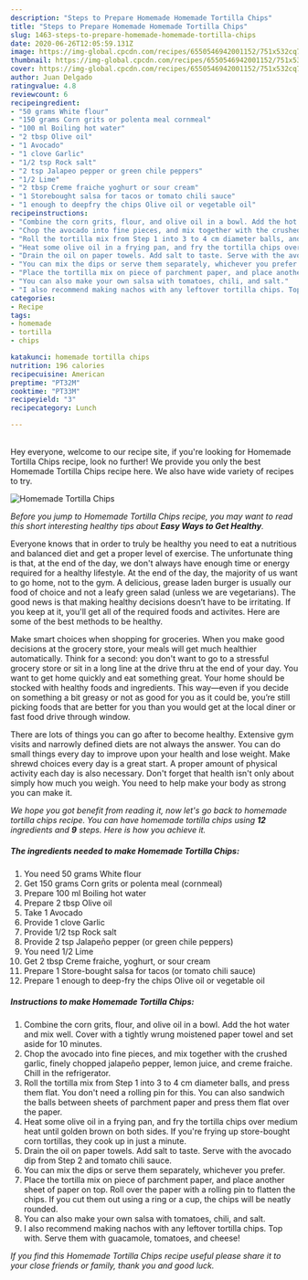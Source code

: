 ```yaml
---
description: "Steps to Prepare Homemade Homemade Tortilla Chips"
title: "Steps to Prepare Homemade Homemade Tortilla Chips"
slug: 1463-steps-to-prepare-homemade-homemade-tortilla-chips
date: 2020-06-26T12:05:59.131Z
image: https://img-global.cpcdn.com/recipes/6550546942001152/751x532cq70/homemade-tortilla-chips-recipe-main-photo.jpg
thumbnail: https://img-global.cpcdn.com/recipes/6550546942001152/751x532cq70/homemade-tortilla-chips-recipe-main-photo.jpg
cover: https://img-global.cpcdn.com/recipes/6550546942001152/751x532cq70/homemade-tortilla-chips-recipe-main-photo.jpg
author: Juan Delgado
ratingvalue: 4.8
reviewcount: 6
recipeingredient:
- "50 grams White flour"
- "150 grams Corn grits or polenta meal cornmeal"
- "100 ml Boiling hot water"
- "2 tbsp Olive oil"
- "1 Avocado"
- "1 clove Garlic"
- "1/2 tsp Rock salt"
- "2 tsp Jalapeo pepper or green chile peppers"
- "1/2 Lime"
- "2 tbsp Creme fraiche yoghurt or sour cream"
- "1 Storebought salsa for tacos or tomato chili sauce"
- "1 enough to deepfry the chips Olive oil or vegetable oil"
recipeinstructions:
- "Combine the corn grits, flour, and olive oil in a bowl. Add the hot water and mix well. Cover with a tightly wrung moistened paper towel and set aside for 10 minutes."
- "Chop the avocado into fine pieces, and mix together with the crushed garlic, finely chopped jalapeño pepper, lemon juice, and creme fraiche. Chill in the refrigerator."
- "Roll the tortilla mix from Step 1 into 3 to 4 cm diameter balls, and press them flat. You don&#39;t need a rolling pin for this. You can also sandwich the balls between sheets of parchment paper and press them flat over the paper."
- "Heat some olive oil in a frying pan, and fry the tortilla chips over medium heat until golden brown on both sides. If you&#39;re frying up store-bought corn tortillas, they cook up in just a minute."
- "Drain the oil on paper towels. Add salt to taste. Serve with the avocado dip from Step 2 and tomato chili sauce."
- "You can mix the dips or serve them separately, whichever you prefer."
- "Place the tortilla mix on piece of parchment paper, and place another sheet of paper on top. Roll over the paper with a rolling pin to flatten the chips. If you cut them out using a ring or a cup, the chips will be neatly rounded."
- "You can also make your own salsa with tomatoes, chili, and salt."
- "I also recommend making nachos with any leftover tortilla chips. Top with. Serve them with guacamole, tomatoes, and cheese!"
categories:
- Recipe
tags:
- homemade
- tortilla
- chips

katakunci: homemade tortilla chips 
nutrition: 196 calories
recipecuisine: American
preptime: "PT32M"
cooktime: "PT33M"
recipeyield: "3"
recipecategory: Lunch

---
```

<br>
Hey everyone, welcome to our recipe site, if you're looking for Homemade Tortilla Chips recipe, look no further! We provide you only the best Homemade Tortilla Chips recipe here. We also have wide variety of recipes to try.
<br>


![Homemade Tortilla Chips](https://img-global.cpcdn.com/recipes/6550546942001152/751x532cq70/homemade-tortilla-chips-recipe-main-photo.jpg)

<i>Before you jump to Homemade Tortilla Chips recipe, you may want to read this short interesting healthy tips about <strong>Easy Ways to Get Healthy</strong>.</i>

Everyone knows that in order to truly be healthy you need to eat a nutritious and balanced diet and get a proper level of exercise. The unfortunate thing is that, at the end of the day, we don't always have enough time or energy required for a healthy lifestyle. At the end of the day, the majority of us want to go home, not to the gym. A delicious, grease laden burger is usually our food of choice and not a leafy green salad (unless we are vegetarians). The good news is that making healthy decisions doesn’t have to be irritating. If you keep at it, you'll get all of the required foods and activites. Here are some of the best methods to be healthy.

Make smart choices when shopping for groceries. When you make good decisions at the grocery store, your meals will get much healthier automatically. Think for a second: you don't want to go to a stressful grocery store or sit in a long line at the drive thru at the end of your day. You want to get home quickly and eat something great. Your home should be stocked with healthy foods and ingredients. This way—even if you decide on something a bit greasy or not as good for you as it could be, you’re still picking foods that are better for you than you would get at the local diner or fast food drive through window.

There are lots of things you can go after to become healthy. Extensive gym visits and narrowly defined diets are not always the answer. You can do small things every day to improve upon your health and lose weight. Make shrewd choices every day is a great start. A proper amount of physical activity each day is also necessary. Don't forget that health isn't only about simply how much you weigh. You need to help make your body as strong you can make it. 


<i>We hope you got benefit from reading it, now let's go back to homemade tortilla chips recipe. You can have homemade tortilla chips using <strong>12</strong> ingredients and <strong>9</strong> steps. Here is how you achieve it.
</i>

##### The ingredients needed to make Homemade Tortilla Chips:

1. You need 50 grams White flour
1. Get 150 grams Corn grits or polenta meal (cornmeal)
1. Prepare 100 ml Boiling hot water
1. Prepare 2 tbsp Olive oil
1. Take 1 Avocado
1. Provide 1 clove Garlic
1. Provide 1/2 tsp Rock salt
1. Provide 2 tsp Jalapeño pepper (or green chile peppers)
1. You need 1/2 Lime
1. Get 2 tbsp Creme fraiche, yoghurt, or sour cream
1. Prepare 1 Store-bought salsa for tacos (or tomato chili sauce)
1. Prepare 1 enough to deep-fry the chips Olive oil or vegetable oil


##### Instructions to make Homemade Tortilla Chips:

1. Combine the corn grits, flour, and olive oil in a bowl. Add the hot water and mix well. Cover with a tightly wrung moistened paper towel and set aside for 10 minutes.
1. Chop the avocado into fine pieces, and mix together with the crushed garlic, finely chopped jalapeño pepper, lemon juice, and creme fraiche. Chill in the refrigerator.
1. Roll the tortilla mix from Step 1 into 3 to 4 cm diameter balls, and press them flat. You don&#39;t need a rolling pin for this. You can also sandwich the balls between sheets of parchment paper and press them flat over the paper.
1. Heat some olive oil in a frying pan, and fry the tortilla chips over medium heat until golden brown on both sides. If you&#39;re frying up store-bought corn tortillas, they cook up in just a minute.
1. Drain the oil on paper towels. Add salt to taste. Serve with the avocado dip from Step 2 and tomato chili sauce.
1. You can mix the dips or serve them separately, whichever you prefer.
1. Place the tortilla mix on piece of parchment paper, and place another sheet of paper on top. Roll over the paper with a rolling pin to flatten the chips. If you cut them out using a ring or a cup, the chips will be neatly rounded.
1. You can also make your own salsa with tomatoes, chili, and salt.
1. I also recommend making nachos with any leftover tortilla chips. Top with. Serve them with guacamole, tomatoes, and cheese!


<i>If you find this Homemade Tortilla Chips recipe useful please share it to your close friends or family, thank you and good luck.</i>
